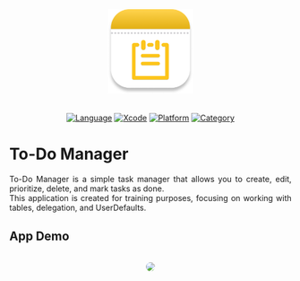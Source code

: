 <div align="center">
  <img src="Resources/ToDoManagerIcon.png" width="30%" />
  <br><br>
  
  [![Language](https://img.shields.io/badge/Language-Swift-fa7343.svg?style=flat)](https://developer.apple.com/swift/)
  [![Xcode](https://img.shields.io/badge/Xcode-16-1575f9.svg?style=flat)](https://developer.apple.com/xcode/)
  [![Platform](https://img.shields.io/badge/Platform-iOS%2015%2B-blue.svg?style=flat)](https://www.apple.com/by/ios/ios-15/)
  [![Category](https://img.shields.io/badge/Category-Productivity-BD00FF.svg?style=flat)](https://www.google.com/url?sa=t&source=web&rct=j&opi=89978449&url=https://apps.apple.com/us/charts/iphone/productivity-apps/6007&ved=2ahUKEwiyoc6VkOaHAxXSxQIHHXCZD8oQFnoECBcQAQ&usg=AOvVaw0hrLctjiKgqNF5SpQqKE9S)
</div>

# To-Do Manager

<div style="text-align: justify;">
    To-Do Manager is a simple task manager that allows you to create, edit, prioritize, delete, and mark tasks as done.<br>
    This application is created for training purposes, focusing on working with tables, delegation, and UserDefaults.
</div>

## App Demo <br>

<div align="center"><br>
  <img src="Resources/ToDoManager.gif" style="border-radius: 15px;">
</div>
